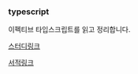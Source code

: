 ### typescript

이펙티브 타입스크립트를 읽고 정리합니다.

[스터디링크](https://www.inflearn.com/course/%EC%9D%B4%ED%8E%99%ED%8B%B0%EB%B8%8C-%ED%83%80%EC%9E%85%EC%8A%A4%ED%81%AC%EB%A6%BD%ED%8A%B8-%EC%8A%A4%ED%84%B0%EB%94%94)

[서적링크](http://www.kyobobook.co.kr/product/detailViewKor.laf?mallGb=KOR&ejkGb=KOR&barcode=9788966263134)
